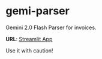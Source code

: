 # gemi-parser
Gemini 2.0 Flash Parser for invoices.

**URL**: [Streamlit App](https://gemi-parser.streamlit.app/)

Use it with caution!
